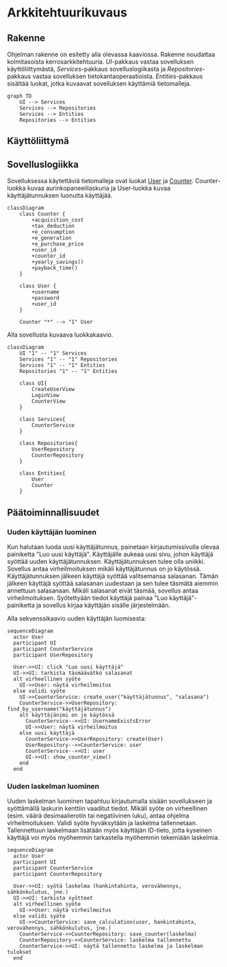 # Arkkitehtuurikuvaus

## Rakenne

Ohjelman rakenne on esitetty alla olevassa kaaviossa. Rakenne noudattaa kolmitasoista kerrosarkkitehtuuria. _UI_-pakkaus vastaa sovelluksen käyttöliittymästä, _Services_-pakkaus sovelluslogiikasta ja _Repositories_-pakkaus vastaa sovelluksen tietokantaoperaatioista. _Entities_-pakkaus sisältää luokat, jotka kuvaavat sovelluksen käyttämiä tietomalleja.

```mermaid
graph TD
    UI --> Services
    Services --> Repositories
    Services --> Entities
    Repositories --> Entities
```
## Käyttöliittymä


## Sovelluslogiikka

Sovelluksessa käytettäviä tietomalleja ovat luokat [User](../src/entities/user.py) ja [Counter](../src/entities/counter.py). Counter-luokka kuvaa aurinkopaneelilaskuria ja User-luokka kuvaa käyttäjätunnuksen luonutta käyttäjää.

```mermaid
classDiagram
    class Counter {
        +acquisition_cost
        +tax_deduction
        +e_consumption
        +e_generation
        +e_purchase_price
        +user_id
        +counter_id
        +yearly_savings()
        +payback_time()
    }

    class User {
        +username
        +password
        +user_id
    }

    Counter "*" --> "1" User
```
Alla sovellusta kuvaava luokkakaavio.

```mermaid
classDiagram
    UI "1" -- "1" Services
    Services "1" -- "1" Repositories
    Services "1" -- "1" Entities
    Repositories "1" -- "1" Entities

    class UI{
        CreateUserView
        LoginView
        CounterView
    }

    class Services{
        CounterService
    }

    class Repositories{
        UserRepository
        CounterRepository
    }

    class Entities{
        User
        Counter
    }

```

## Päätoiminnallisuudet

### Uuden käyttäjän luominen

Kun halutaan luoda uusi käyttäjätunnus, painetaan kirjautumissivulla olevaa painiketta "Luo uusi käyttäjä".
Käyttäjälle aukeaa uusi sivu, johon käyttäjä syöttää uuden käyttäjätunnuksen. Käyttäjätunnuksen tulee olla uniikki.
Sovellus antaa virheilmoituksen mikäli käyttäjätunnus on jo käytössä. Käyttäjätunnuksen jälkeen käyttäjä syöttää valitsemansa salasanan.
Tämän jälkeen käyttäjä syöttää salasanan uudestaan ja sen tulee täsmätä aiemmin annettuun salasanaan. Mikäli salasanat eivät täsmää,
sovellus antaa virheilmoituksen. Syötettyään tiedot käyttäjä painaa "Luo käyttäjä"-painiketta ja sovellus kirjaa käyttäjän sisälle järjestelmään.

Alla sekvenssikaavio uuden käyttäjän luomisesta:

```mermaid
sequenceDiagram
  actor User
  participant UI
  participant CounterService
  participant UserRepository

  User->>UI: click "Luo uusi käyttäjä"
  UI->>UI: tarkista täsmäävätkö salasanat
  alt virheellinen syöte
    UI->>User: näytä virheilmoitus
  else validi syöte
    UI->>CounterService: create_user("käyttäjätunnus", "salasana")
    CounterService->>UserRepository: find_by_username("käyttäjätunnus")
    alt käyttäjänimi on jo käytössä
      CounterService-->>UI: UsernameExistsError
      UI->>User: näytä virheilmoitus
    else uusi käyttäjä
      CounterService->>UserRepository: create(User)
      UserRepository-->>CounterService: user
      CounterService-->>UI: user
      UI->>UI: show_counter_view()
    end
  end
```

### Uuden laskelman luominen

Uuden laskelman luominen tapahtuu kirjautumalla sisään sovellukseen ja syöttämällä laskurin kenttiin vaaditut tiedot. Mikäli syöte on virheellinen (esim. väärä desimaalierotin tai negatiivinen luku), antaa ohjelma virheilmoituksen. Validi syöte hyväksytään ja laskelma tallennetaan. Tallennettuun laskelmaan lisätään myös käyttäjän ID-tieto, jotta kyseinen käyttäjä voi myös myöhemmin tarkastella myöhemmin tekemiään laskelmia.

```mermaid
sequenceDiagram
  actor User
  participant UI
  participant CounterService
  participant CounterRepository

  User->>UI: syötä laskelma (hankintahinta, verovähennys, sähkönkulutus, jne.)
  UI->>UI: tarkista syötteet
  alt virheellinen syöte
    UI->>User: näytä virheilmoitus
  else validi syöte
    UI->>CounterService: save_calculation(user, hankintahinta, verovähennys, sähkönkulutus, jne.)
    CounterService->>CounterRepository: save_counter(laskelma)
    CounterRepository->>CounterService: laskelma tallennettu
    CounterService->>UI: näytä tallennettu laskelma ja laskelman tulokset
  end
```